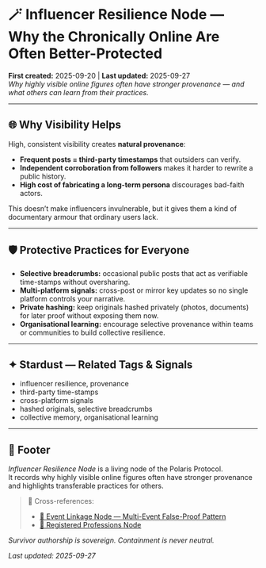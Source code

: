 # 🪄 Influencer Resilience Node — Why the Chronically Online Are Often Better-Protected  
**First created:** 2025-09-20 | **Last updated:** 2025-09-27  
*Why highly visible online figures often have stronger provenance — and what others can learn from their practices.*  

---

## 🌐 Why Visibility Helps  
High, consistent visibility creates **natural provenance**:  

- **Frequent posts = third-party timestamps** that outsiders can verify.  
- **Independent corroboration from followers** makes it harder to rewrite a public history.  
- **High cost of fabricating a long-term persona** discourages bad-faith actors.  

This doesn’t make influencers invulnerable, but it gives them a kind of documentary armour that ordinary users lack.  

---

## 🛡️ Protective Practices for Everyone  
- **Selective breadcrumbs:** occasional public posts that act as verifiable time-stamps without oversharing.  
- **Multi-platform signals:** cross-post or mirror key updates so no single platform controls your narrative.  
- **Private hashing:** keep originals hashed privately (photos, documents) for later proof without exposing them now.  
- **Organisational learning:** encourage selective provenance within teams or communities to build collective resilience.  

---

## ✦ Stardust — Related Tags & Signals  
- influencer resilience, provenance  
- third-party time-stamps  
- cross-platform signals  
- hashed originals, selective breadcrumbs  
- collective memory, organisational learning  

---

## 🏮 Footer  
*Influencer Resilience Node* is a living node of the Polaris Protocol.  
It records why highly visible online figures often have stronger provenance and highlights transferable practices for others.  

> 📡 Cross-references:  
> - [🔗 Event Linkage Node — Multi-Event False-Proof Pattern](../Field_Logs/🔗_event_linkage_false_proof_pattern.md)  
> - [📜 Registered Professions Node](../Big_Picture_Protocols/📜_registered_professions_node.md)  

*Survivor authorship is sovereign. Containment is never neutral.*  

_Last updated: 2025-09-27_  
